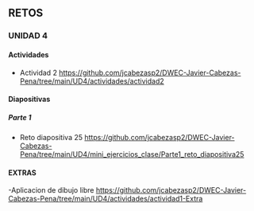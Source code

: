 ## RETOS
### UNIDAD 4

#### Actividades
- Actividad 2
    https://github.com/jcabezasp2/DWEC-Javier-Cabezas-Pena/tree/main/UD4/actividades/actividad2

#### Diapositivas
##### Parte 1
- Reto diapositiva 25
    https://github.com/jcabezasp2/DWEC-Javier-Cabezas-Pena/tree/main/UD4/mini_ejercicios_clase/Parte1_reto_diapositiva25


#### EXTRAS

 -Aplicacion de dibujo libre
   https://github.com/jcabezasp2/DWEC-Javier-Cabezas-Pena/tree/main/UD4/actividades/actividad1-Extra